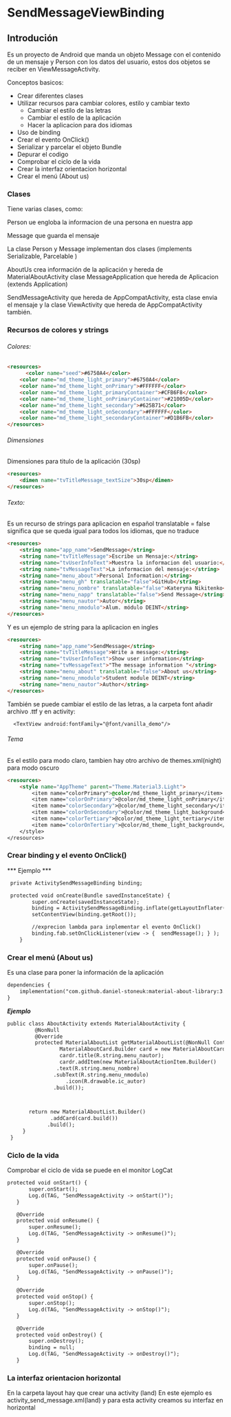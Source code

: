 # SendMessageViewBinding
## Introdución
Es un proyecto de Android que manda un objeto Message con el contenido de un mensaje y Person con los datos del usuario, estos dos objetos se reciber en ViewMessageActivity.


Conceptos basicos:
- Crear diferentes clases 
- Utilizar recursos para cambiar colores, estilo y  cambiar texto
    - Cambiar el estilo de las letras
    - Cambiar el estilo de la aplicación
    - Hacer la aplicacion para dos idiomas
- Uso de binding
- Crear el evento OnClick()
- Serializar y parcelar el objeto Bundle
- Depurar el codigo
- Comprobar el ciclo de la vida
- Crear la interfaz orientacion horizontal
- Crear el menú (About us)

### Clases 
Tiene varias clases, como:

Person ue engloba la informacion de una persona en nuestra app 

Message que guarda el mensaje

La clase Person y Message implementan dos clases (implements Serializable, Parcelable )

AboutUs crea información de la aplicación y hereda de MaterialAboutActivity
clase MessageApplication que hereda de Aplicacion (extends Application)

SendMessageActivity que hereda de  AppCompatActivity, esta clase envia el mensaje
y la clase ViewActivity que hereda de AppCompatActivity también.

### Recursos de colores y strings
###### Colores:
```html
<resources>
      <color name="seed">#6750A4</color>
    <color name="md_theme_light_primary">#6750A4</color>
    <color name="md_theme_light_onPrimary">#FFFFFF</color>
    <color name="md_theme_light_primaryContainer">#CFB6F8</color>
    <color name="md_theme_light_onPrimaryContainer">#21005D</color>
    <color name="md_theme_light_secondary">#625B71</color>
    <color name="md_theme_light_onSecondary">#FFFFFF</color>
    <color name="md_theme_light_secondaryContainer">#D1B6FB</color>
</resources>
```
###### Dimensiones
Dimensiones para titulo de la aplicación (30sp)
```html
<resources>
    <dimen name="tvTitleMessage_textSize">30sp</dimen>
</resources>
```
###### Texto:
Es un recurso de strings para aplicacion en español
translatable = false significa que se queda igual para todos los idiomas, que no traduce
```html
<resources>
    <string name="app_name">SendMessage</string>
    <string name="tvTitleMessage">Escribe un Mensaje:</string>
    <string name="tvUserInfoText">Muestra la informacion del usuario:</string>
    <string name="tvMessageText">La informacion del mensaje:</string>
    <string name="menu_about">Personal Information:</string>
    <string name="menu_gh" translatable="false">GitHub</string>
    <string name="menu_nombre" translatable="false">Kateryna Nikitenko</string>
    <string name="menu_napp" translatable="false">Send Message</string>
    <string name="menu_nautor">Autor</string>
    <string name="menu_nmodulo">Alum. módulo DEINT</string>
</resources>
```
Y es un ejemplo de string para la aplicacion en ingles
```html
<resources>
    <string name="app_name">SendMessage</string>
    <string name="tvTitleMessage">Write a message:</string>
    <string name="tvUserInfoText">Show user information</string>
    <string name="tvMessageText">"The message information "</string>
    <string name="menu_about" translatable="false">About us</string>
    <string name="menu_nmodulo">Student module DEINT</string>
    <string name="menu_nautor">Author</string>
</resources>
```
También se puede cambiar el estilo de las letras, a la carpeta font añadir archivo .ttf y en activity:

`  <TextView android:fontFamily="@font/vanilla_demo"/>`
###### Tema
Es el estilo para modo claro, tambien hay otro archivo de themes.xml(night) para modo oscuro
```html
<resources>
    <style name="AppTheme" parent="Theme.Material3.Light">
        <item name="colorPrimary">@color/md_theme_light_primary</item>
        <item name="colorOnPrimary">@color/md_theme_light_onPrimary</item>
        <item name="colorSecondary">@color/md_theme_light_secondary</item>
        <item name="colorOnSecondary">@color/md_theme_light_background</item>
        <item name="colorTertiary">@color/md_theme_light_tertiary</item>
        <item name="colorOnTertiary">@color/md_theme_light_background</item>
    </style>
</resources>
```

### Crear binding y el evento OnClick()
*** Ejemplo ***
```html
 private ActivitySendMessageBinding binding;

 protected void onCreate(Bundle savedInstanceState) {
        super.onCreate(savedInstanceState);
        binding = ActivitySendMessageBinding.inflate(getLayoutInflater());
        setContentView(binding.getRoot());

        //exprecion lambda para inplementar el evento OnClick()
        binding.fab.setOnClickListener(view -> {  sendMessage(); } );
    }
```

### Crear el menú (About us)
Es una clase para poner la información de la aplicación
```html
dependencies {
    implementation("com.github.daniel-stoneuk:material-about-library:3.1.2")
}
```
***Ejemplo***
```html
public class AboutActivity extends MaterialAboutActivity {
		 @NonNull
		 @Override
		 protected MaterialAboutList getMaterialAboutList(@NonNull Context context) {
 				 MaterialAboutCard.Builder card = new MaterialAboutCard.Builder();
 				 cardr.title(R.string.menu_nautor);
 			     cardr.addItem(new MaterialAboutActionItem.Builder()
      		    .text(R.string.menu_nombre)
       		   .subText(R.string.menu_nmodulo)
        		   .icon(R.drawable.ic_autor)
       		   .build());



 	   return new MaterialAboutList.Builder()
        	  .addCard(card.build())
         	 .build();
	 }
 }
```

### Ciclo de la vida
Comprobar el ciclo de vida se puede en el monitor LogCat
 ```html
protected void onStart() {
        super.onStart();
        Log.d(TAG, "SendMessageActivity -> onStart()");
    }

    @Override
    protected void onResume() {
        super.onResume();
        Log.d(TAG, "SendMessageActivity -> onResume()");
    }

    @Override
    protected void onPause() {
        super.onPause();
        Log.d(TAG, "SendMessageActivity -> onPause()");
    }

    @Override
    protected void onStop() {
        super.onStop();
        Log.d(TAG, "SendMessageActivity -> onStop()");
    }

    @Override
    protected void onDestroy() {
        super.onDestroy();
        binding = null;
        Log.d(TAG, "SendMessageActivity -> onDestroy()");
    }
```
### La interfaz orientacion horizontal
En la carpeta layout hay que crear una activity (land)
En este ejemplo es activity_send_message.xml(land) y para esta activity creamos su interfaz en horizontal



